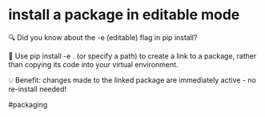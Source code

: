 # install a package in editable mode

🔍 Did you know about the -e (editable) flag in pip install?

🔗 Use pip install -e . (or specify a path) to create a link to a package, rather than copying its code into your virtual environment.

💡 Benefit: changes made to the linked package are immediately active - no re-install needed!

#packaging
